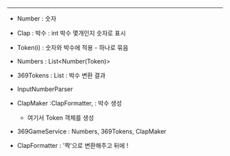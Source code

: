 





---
- Number : 숫자
- Clap : 박수 : int 박수 몇개인지 숫자로 표시
- Token(i) : 숫자와 박수에 적용 - 하나로 묶음

- Numbers : List<Number(Token)>
- 369Tokens : List<Token> : 박수 변환 결과


- InputNumberParser
- ClapMaker :ClapFormatter, :  박수 생성
  - 여기서 Token 객체를 생성

- 369GameService : Numbers, 369Tokens, ClapMaker

- ClapFormatter : '짝'으로 변환해주고 뒤에 !